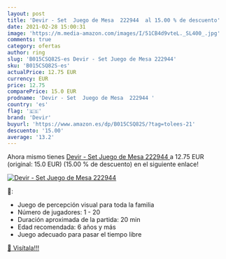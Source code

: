 ```yaml
---
layout: post
title: 'Devir - Set  Juego de Mesa  222944  al 15.00 % de descuento'
date: 2021-02-28 15:00:31
image: 'https://m.media-amazon.com/images/I/51CB4d9vteL._SL400_.jpg'
comments: true
category: ofertas
author: ring
slug: 'B015CSQ82S-es Devir - Set Juego de Mesa 222944'
sku: 'B015CSQ82S-es'
actualPrice: 12.75 EUR
currency: EUR
price: 12.75
comparePrice: 15.0 EUR
prodname: 'Devir - Set  Juego de Mesa  222944 '
country: 'es'
flag: '🇪🇸'
brand: 'Devir'
buyurl: 'https://www.amazon.es/dp/B015CSQ82S/?tag=tolees-21'
descuento: '15.00'
average: '13.2'
---
```


Ahora mismo tienes [Devir - Set  Juego de Mesa  222944 ](https://www.amazon.es/dp/B015CSQ82S/?tag=tolees-21) a 12.75 EUR (original: 15.0 EUR) (15.00 %  de descuento) en el siguiente enlace!

[![Devir - Set  Juego de Mesa  222944 ](https://m.media-amazon.com/images/I/51CB4d9vteL._SL400_.jpg)](https://www.amazon.es/dp/B015CSQ82S/?tag=tolees-21)

🔎:

- Juego de percepción visual para toda la familia
- Número de jugadores: 1 - 20
- Duración aproximada de la partida: 20 min
- Edad recomendada: 6 años y más
- Juego adecuado para pasar el tiempo libre

[🛒 Visítala!!!](https://www.amazon.es/dp/B015CSQ82S/?tag=tolees-21)
